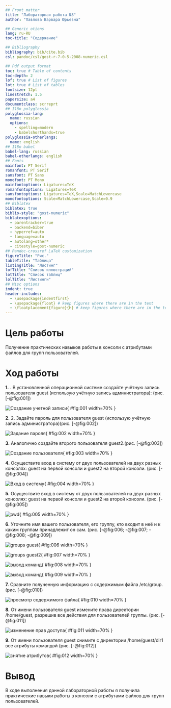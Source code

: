 ```yaml
---
## Front matter
title: "Лабораторная работа №3"
author: "Павлова Варвара Юрьевна"

## Generic otions
lang: ru-RU
toc-title: "Содержание"

## Bibliography
bibliography: bib/cite.bib
csl: pandoc/csl/gost-r-7-0-5-2008-numeric.csl

## Pdf output format
toc: true # Table of contents
toc-depth: 2
lof: true # List of figures
lot: true # List of tables
fontsize: 12pt
linestretch: 1.5
papersize: a4
documentclass: scrreprt
## I18n polyglossia
polyglossia-lang:
  name: russian
  options:
	- spelling=modern
	- babelshorthands=true
polyglossia-otherlangs:
  name: english
## I18n babel
babel-lang: russian
babel-otherlangs: english
## Fonts
mainfont: PT Serif
romanfont: PT Serif
sansfont: PT Sans
monofont: PT Mono
mainfontoptions: Ligatures=TeX
romanfontoptions: Ligatures=TeX
sansfontoptions: Ligatures=TeX,Scale=MatchLowercase
monofontoptions: Scale=MatchLowercase,Scale=0.9
## Biblatex
biblatex: true
biblio-style: "gost-numeric"
biblatexoptions:
  - parentracker=true
  - backend=biber
  - hyperref=auto
  - language=auto
  - autolang=other*
  - citestyle=gost-numeric
## Pandoc-crossref LaTeX customization
figureTitle: "Рис."
tableTitle: "Таблица"
listingTitle: "Листинг"
lofTitle: "Список иллюстраций"
lotTitle: "Список таблиц"
lolTitle: "Листинги"
## Misc options
indent: true
header-includes:
  - \usepackage{indentfirst}
  - \usepackage{float} # keep figures where there are in the text
  - \floatplacement{figure}{H} # keep figures where there are in the text
---
```


# Цель работы

Получение практических навыков работы в консоли с атрибутами файлов для групп пользователей.

# Ход работы

**1.** . В установленной операционной системе создайте учётную запись пользователя guest (использую учётную запись администратора): (рис. [-@fig:001])

![Создание учетной записи](image/1.png){ #fig:001 width=70% }

**2.** 2. Задайте пароль для пользователя guest (использую учётную запись администратора)(рис. [-@fig:002])

![Задание пароля](image/2.png){ #fig:002 width=70% }

**3.** Аналогично создайте второго пользователя guest2.(рис. [-@fig:003])

![Создание пользователя](image/3.png){ #fig:003 width=70% }

**4.** Осуществите вход в систему от двух пользователей на двух разных консолях: guest на первой консоли и guest2 на второй консоли. (рис. [-@fig:004])

![Вход в систему](image/4.png){ #fig:004 width=70% }
  
**5.** Осуществите вход в систему от двух пользователей на двух разных консолях: guest на первой консоли и guest2 на второй консоли. (рис. [-@fig:005])

![pwd](image/5.png){ #fig:005 width=70% }

**6.** Уточните имя вашего пользователя, его группу, кто входит в неё и к каким группам принадлежит он сам.  (рис. [-@fig:006; -@fig:007; -@fig:008; -@fig:009])

![groups guest](image/6.png){ #fig:006 width=70% }

![groups guest2](image/7.png){ #fig:007 width=70% }

![вывод команд](image/8.png){ #fig:008 width=70% }

![вывод команд](image/9.png){ #fig:009 width=70% }

**7.** Сравните полученную информацию с содержимым файла /etc/group. (рис. [-@fig:010])

![просмотр содержимого файла](image/10.png){ #fig:010 width=70% }

**8.** От имени пользователя guest измените права директории /home/guest, разрешив все действия для пользователей группы. (рис. [-@fig:011])

![изменение прав доступа](image/11.png){ #fig:011 width=70% }

**9.** От имени пользователя guest снимите с директории /home/guest/dir1 все атрибуты командой (рис. [-@fig:012])

![снятие атрибутов](image/12.png){ #fig:012 width=70% }

# Вывод

В ходе выполнения данной лабораторной работы я получила практические навыки работы в консоли с атрибутами файлов для групп пользователей.